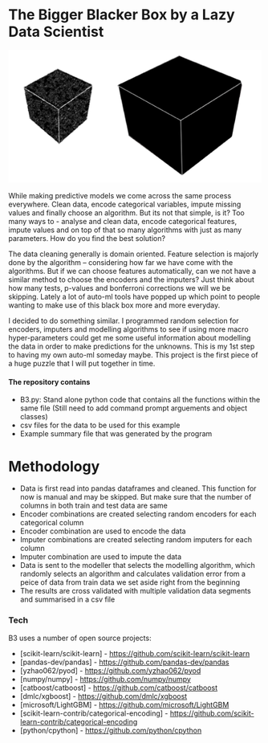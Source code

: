# The Bigger Blacker Box by a Lazy Data Scientist

![Concept](https://github.com/amittal-tcd/my_rep/blob/master/The%20Big%20Black%20Box/img.png)

While making predictive models we come across the same process everywhere. Clean data, encode categorical variables, impute missing values and finally choose an algorithm. But its not that simple, is it? Too many ways to - analyse and clean data, encode categorical features, impute values and on top of that so many algorithms with just as many parameters. How do you find the best solution?

The data cleaning generally is domain oriented. Feature selection is majorly done by the algorithm – considering how far we have come with the algorithms. But if we can choose features automatically, can we not have a similar method to choose the encoders and the imputers? Just think about how many tests, p-values and bonferroni corrections we will we be skipping. Lately a lot of auto-ml tools have popped up which point to people wanting to make use of this black box more and more everyday.

I decided to do something similar. I programmed random selection for encoders, imputers and modelling algorithms to see if using more macro hyper-parameters could get me some useful information about modelling the data in order to make predictions for the unknowns. This is my 1st step to having my own auto-ml someday maybe. This project is the first piece of a huge puzzle that I will put together in time.

#### The repository contains
  - B3.py: Stand alone python code that contains all the functions within the same file (Still need to add command prompt arguements and object classes)
  - csv files for the data to be used for this example
  - Example summary file that was generated by the program

# Methodology
  - Data is first read into pandas dataframes and cleaned. This function for now is manual and may be skipped. But make sure that the number of columns in both train and test data are same
  - Encoder combinations are created selecting random encoders for each categorical column
  - Encoder combination are used to encode the data
  - Imputer combinations are created selecting random imputers for each column
  - Imputer combination are used to impute the data
  - Data is sent to the modeller that selects the modelling algorithm, which randomly selects an algorithm and calculates validation error from a peice of data from train data we set aside right from the beginning
  - The results are cross validated with multiple validation data segments and summarised in a csv file
  
### Tech
B3 uses a number of open source projects:

* [scikit-learn/scikit-learn] - https://github.com/scikit-learn/scikit-learn
* [pandas-dev/pandas] - https://github.com/pandas-dev/pandas
* [yzhao062/pyod] - https://github.com/yzhao062/pyod
* [numpy/numpy] - https://github.com/numpy/numpy
* [catboost/catboost] - https://github.com/catboost/catboost
* [dmlc/xgboost] - https://github.com/dmlc/xgboost
* [microsoft/LightGBM] - https://github.com/microsoft/LightGBM
* [scikit-learn-contrib/categorical-encoding] - https://github.com/scikit-learn-contrib/categorical-encoding
* [python/cpython] - https://github.com/python/cpython